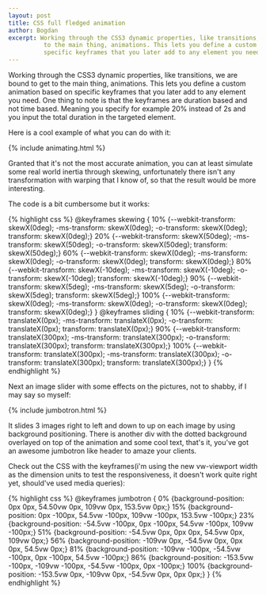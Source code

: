 ```yaml
---
layout: post
title: CSS full fledged animation
author: Bogdan
excerpt: Working through the CSS3 dynamic properties, like transitions, we are bound to get
          to the main thing, animations. This lets you define a custom animation based on
          specific keyframes that you later add to any element you need.
---
```


Working through the CSS3 dynamic properties, like transitions, we are bound to get
to the main thing, animations. This lets you define a custom animation based on
specific keyframes that you later add to any element you need. One thing to note is
that the keyframes are duration based and not time based. Meaning you specify for example
20% instead of 2s and you input the total duration in the targeted element.

Here is a cool example of what you can do with it:

{% include animating.html %}

Granted that it's not the most accurate animation, you can at least simulate some
real world inertia through skewing, unfortunately there isn't any transformation 
with warping that I know of, so that the result would be more interesting.

The code is a bit cumbersome but it works:

{% highlight css %}
@keyframes skewing {
    10% {--webkit-transform: skewX(0deg);
    -ms-transform: skewX(0deg);
    -o-transform: skewX(0deg);
    transform: skewX(0deg);}
    20% {--webkit-transform: skewX(50deg);
    -ms-transform: skewX(50deg);
    -o-transform: skewX(50deg);
    transform: skewX(50deg);}
    60% {--webkit-transform: skewX(0deg);
    -ms-transform: skewX(0deg);
    -o-transform: skewX(0deg);
    transform: skewX(0deg);}
    80% {--webkit-transform: skewX(-10deg);
    -ms-transform: skewX(-10deg);
    -o-transform: skewX(-10deg);
    transform: skewX(-10deg);}
    90% {--webkit-transform: skewX(5deg);
    -ms-transform: skewX(5deg);
    -o-transform: skewX(5deg);
    transform: skewX(5deg);}
    100% {--webkit-transform: skewX(0deg);
    -ms-transform: skewX(0deg);
    -o-transform: skewX(0deg);
    transform: skewX(0deg);}
}
@keyframes sliding {
    10% {--webkit-transform: translateX(0px);
    -ms-transform: translateX(0px);
    -o-transform: translateX(0px);
    transform: translateX(0px);}
    90% {--webkit-transform: translateX(300px);
    -ms-transform: translateX(300px);
    -o-transform: translateX(300px);
    transform: translateX(300px);}
    100% {--webkit-transform: translateX(300px);
    -ms-transform: translateX(300px);
    -o-transform: translateX(300px);
    transform: translateX(300px);}
}
{% endhighlight %}

<p>Next an image slider with some effects on the pictures, not to shabby, if I may say 
so myself:</p>

{% include jumbotron.html %}

It slides 3 images right to left and down to up on each image by using background positioning.
There is another div with the dotted background overlayed on top of the animation and some 
cool text, that's it, you've got an awesome jumbotron like header to amaze your clients.

Check out the CSS with the keyframes(i'm using the new vw-viewport width as the dimension units
to test the responsiveness, it doesn't work quite right yet, should've used media queries):

{% highlight css %}
@keyframes jumbotron {
    0% {background-position: 0px 0px, 54.50vw 0px, 109vw 0px, 153.5vw 0px;}
    15% {background-position: 0px -100px, 54.5vw -100px, 109vw -100px, 153.5vw -100px;}
    23% {background-position: -54.5vw -100px, 0px -100px, 54.5vw -100px, 109vw -100px;}
    51% {background-position: -54.5vw 0px, 0px 0px, 54.5vw 0px, 109vw 0px;}
    56% {background-position: -109vw 0px, -54.5vw 0px, 0px 0px, 54.5vw 0px;}
    81% {background-position: -109vw -100px, -54.5vw -100px, 0px -100px, 54.5vw -100px;}
    86% {background-position: -153.5vw -100px, -109vw -100px, -54.5vw -100px, 0px -100px;}
    100% {background-position: -153.5vw 0px, -109vw 0px, -54.5vw 0px, 0px 0px;}
}
{% endhighlight %}